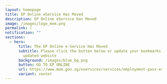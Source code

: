 ```yaml
---
layout: homepage
title: EP Online eService Has Moved
description: EP Online eService Has Moved
image: /images/logo_mom.png
permalink: /
notification: ""
sections:
  - hero:
      title: The EP Online e-Service Has Moved
      subtitle: Please click the button below or update your bookmarks to access our
        updated website
      background: /images/blue_bg.png
      button: GO TO EP ONLINE
      url: https://www.mom.gov.sg/eservices/services/employment-pass-eservice
      variant: center
---
```

